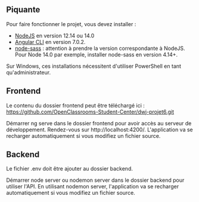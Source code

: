 ## Piquante

Pour faire fonctionner le projet, vous devez installer :
- [NodeJS](https://nodejs.org/en/download/) en version 12.14 ou 14.0 
- [Angular CLI](https://github.com/angular/angular-cli) en version 7.0.2.
- [node-sass](https://www.npmjs.com/package/node-sass) : attention à prendre la version correspondante à NodeJS. Pour Node 14.0 par exemple, installer node-sass en version 4.14+.

Sur Windows, ces installations nécessitent d'utiliser PowerShell en tant qu'administrateur.

## Frontend

Le contenu du dossier frontend peut être téléchargé ici : https://github.com/OpenClassrooms-Student-Center/dwj-projet6.git

Démarrer ng serve dans le dossier frontend pour avoir accès au serveur de développement. Rendez-vous sur http://localhost:4200/. L'application va se recharger automatiquement si vous modifiez un fichier source.

## Backend

Le fichier .env doit être ajouter au dossier backend.

Démarrer node server ou nodemon server dans le dossier backend pour utiliser l'API. En utilisant nodemon server, l'application va se recharger automatiquement si vous modifiez un fichier source.
